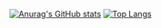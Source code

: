 [![Anurag's GitHub stats](https://github-readme-stats.vercel.app/api?username=Hbmo1&show_icons=true&theme=algolia&include_all_commits=false)](https://github.com/Hbmo1)
[![Top Langs](https://github-readme-stats.vercel.app/api/top-langs/?username=Hbmo1&layout=compact&size_weight=0.5&count_weight=0.5&theme=algolia)](https://github.com/Hbmo1)
